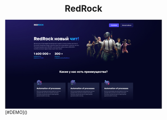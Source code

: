 <h1 align="center">RedRock</h1>
<img src="https://github.com/sergeybespyatov/RedRock/blob/main/screenshot.jpg">
[#DEMO]()
